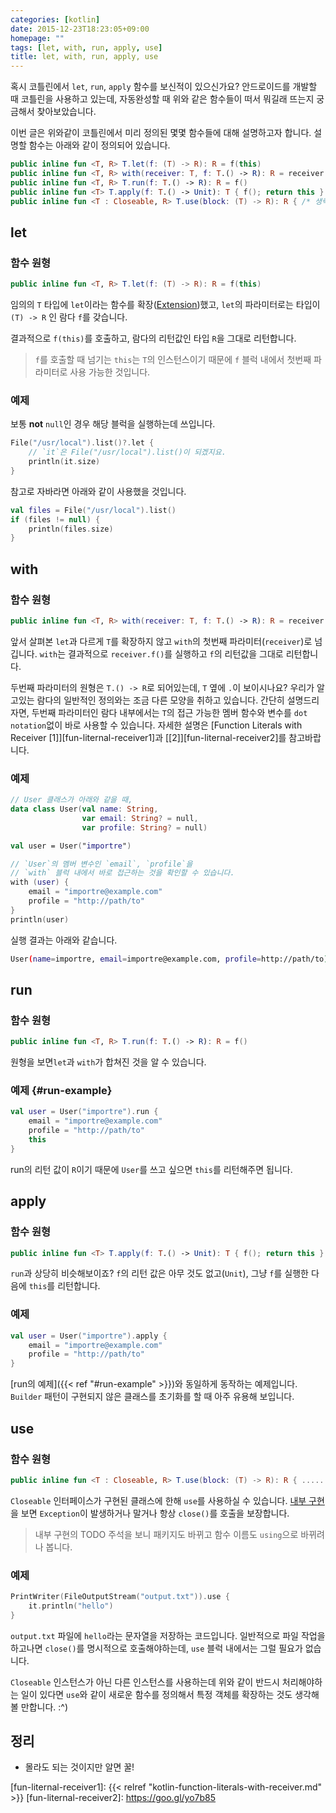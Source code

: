 ```yaml
---
categories: [kotlin]
date: 2015-12-23T18:23:05+09:00
homepage: ""
tags: [let, with, run, apply, use]
title: let, with, run, apply, use
---
```


혹시 코틀린에서 `let`, `run`, `apply` 함수를 보신적이 있으신가요?
안드로이드를 개발할 때 코틀린을 사용하고 있는데, 자동완성할 때 위와 같은 함수들이 떠서 뭐길래 뜨는지 궁금해서 찾아보았습니다.

이번 글은 위와같이 코틀린에서 미리 정의된 몇몇 함수들에 대해 설명하고자 합니다.
설명할 함수는 아래와 같이 정의되어 있습니다.

```kotlin
public inline fun <T, R> T.let(f: (T) -> R): R = f(this)
public inline fun <T, R> with(receiver: T, f: T.() -> R): R = receiver.f()
public inline fun <T, R> T.run(f: T.() -> R): R = f()
public inline fun <T> T.apply(f: T.() -> Unit): T { f(); return this }
public inline fun <T : Closeable, R> T.use(block: (T) -> R): R { /* 생략 */ }
```


## let

### 함수 원형
```kotlin
public inline fun <T, R> T.let(f: (T) -> R): R = f(this)
```

임의의 `T` 타입에 `let`이라는 함수를 확장([Extension][extensions])했고,
`let`의 파라미터로는 타입이 `(T) -> R` 인 람다 `f`를 갖습니다.

결과적으로 `f(this)`를 호출하고, 람다의 리턴값인 타입 `R`을 그대로 리턴합니다.

> `f`를 호출할 때 넘기는 `this`는 `T`의 인스턴스이기 때문에
> `f` 블럭 내에서 첫번째 파라미터로 사용 가능한 것입니다.

### 예제
보통 **not** `null`인 경우 해당 블럭을 실행하는데 쓰입니다.

```kotlin
File("/usr/local").list()?.let {
    // `it`은 File("/usr/local").list()이 되겠지요.
    println(it.size)
}
```

참고로 자바라면 아래와 같이 사용했을 것입니다.

```kotlin
val files = File("/usr/local").list()
if (files != null) {
    println(files.size)
}
```


## with

### 함수 원형
```kotlin
public inline fun <T, R> with(receiver: T, f: T.() -> R): R = receiver.f()
```

앞서 살펴본 `let`과 다르게 `T`를 확장하지 않고 `with`의 첫번째 파라미터(`receiver`)로 넘깁니다.
`with`는 결과적으로 `receiver.f()`를 실행하고 `f`의 리턴값을 그대로 리턴합니다.

두번째 파라미터의 원형은 `T.() -> R`로 되어있는데, `T` 옆에 `.`이 보이시나요?
우리가 알고있는 람다의 일반적인 정의와는 조금 다른 모양을 취하고 있습니다.
간단히 설명드리자면, 두번째 파라미터인 람다 내부에서는 `T`의 접근 가능한 멤버 함수와 변수를 `dot notation`없이 바로 사용할 수 있습니다.
자세한 설명은 [Function Literals with Receiver [1]][fun-liternal-receiver1]과 [[2]][fun-liternal-receiver2]를 참고바랍니다.


### 예제
```kotlin
// User 클래스가 아래와 같을 때,
data class User(val name: String,
                var email: String? = null,
                var profile: String? = null)

val user = User("importre")

// `User`의 멤버 변수인 `email`, `profile`을
// `with` 블럭 내에서 바로 접근하는 것을 확인할 수 있습니다.
with (user) {
    email = "importre@example.com"
    profile = "http://path/to"
}
println(user)
```

실행 결과는 아래와 같습니다.

```sh
User(name=importre, email=importre@example.com, profile=http://path/to)
```


## run

### 함수 원형
```kotlin
public inline fun <T, R> T.run(f: T.() -> R): R = f()
```

원형을 보면`let`과 `with`가 합쳐진 것을 알 수 있습니다.

### 예제 {#run-example}
```kotlin
val user = User("importre").run {
    email = "importre@example.com"
    profile = "http://path/to"
    this
}
```

run의 리턴 값이 `R`이기 때문에 `User`를 쓰고 싶으면 `this`를 리턴해주면 됩니다.


## apply

### 함수 원형
```kotlin
public inline fun <T> T.apply(f: T.() -> Unit): T { f(); return this }
```

`run`과 상당히 비슷해보이죠? `f`의 리턴 값은 아무 것도 없고(`Unit`),
그냥 `f`를 실행한 다음에 `this`를 리턴합니다.

### 예제
```kotlin
val user = User("importre").apply {
    email = "importre@example.com"
    profile = "http://path/to"
}
```

[run의 예제]({{< ref "#run-example" >}})와 동일하게 동작하는 예제입니다.
`Builder` 패턴이 구현되지 않은 클래스를 초기화를 할 때 아주 유용해 보입니다.


## use

### 함수 원형
```kotlin
public inline fun <T : Closeable, R> T.use(block: (T) -> R): R { ...... }
```

`Closeable` 인터페이스가 구현된 클래스에 한해 `use`를 사용하실 수 있습니다.
[내부 구현][use-code]을 보면 `Exception`이 발생하거나 말거나 항상 `close()`를 호출을 보장합니다.

> 내부 구현의 TODO 주석을 보니 패키지도 바뀌고 함수 이름도 `using`으로 바뀌려나 봅니다.

### 예제
```kotlin
PrintWriter(FileOutputStream("output.txt")).use {
    it.println("hello")
}
```

`output.txt` 파일에 `hello`라는 문자열을 저장하는 코드입니다.
일반적으로 파일 작업을 하고나면 `close()`를 명시적으로 호출해야하는데,
`use` 블럭 내에서는 그럴 필요가 없습니다.

`Closeable` 인스턴스가 아닌 다른 인스턴스를 사용하는데 위와 같이 반드시 처리해야하는 일이 있다면 `use`와 같이 새로운 함수를 정의해서 특정 객체를 확장하는 것도 생각해볼 만합니다. :^)


## 정리

- 몰라도 되는 것이지만 알면 꿀!





[extensions]: https://goo.gl/EN6bTs
[use-code]: https://goo.gl/nHreuO
[fun-liternal-receiver1]: {{< relref "kotlin-function-literals-with-receiver.md" >}}
[fun-liternal-receiver2]: https://goo.gl/yo7b85
